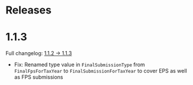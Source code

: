 # Releases

# 1.1.3

Full changelog: [1.1.2 -> 1.1.3](https://github.com/payetools/Payetools.Hmrc.Common/compare/1.1.2...1.1.3)

- Fix: Renamed type value in `FinalSubmissionType` from `FinalFpsForTaxYear` to `FinalSubmissionForTaxYear` to cover EPS as well as FPS submissions
